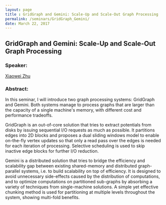 ```yaml
---
layout: page
title : GridGraph and Gemini: Scale-Up and Scale-Out Graph Processing
permalink: /seminars/GridGraph_Gemini/
date: March 22, 2017
---
```


## GridGraph and Gemini: Scale-Up and Scale-Out Graph Processing

### Speaker:

[Xiaowei Zhu]()

### Abstract:

In this seminar, I will introduce two graph processing systems: GridGraph and Gemini. Both systems manage to process graphs that are larger than the capacity of a single machine's memory, with different cost and performance tradeoffs.

GridGraph is an out-of-core solution that tries to extract potentials from disks by issuing sequential I/O requests as much as possible. It partitions edges into 2D blocks and proposes a dual sliding windows model to enable on-the-fly vertex updates so that only a read pass over the edges is needed for each iteration of processing. Selective scheduling is used to skip inactive edge blocks for further I/O reduction.

Gemini is a distributed solution that tries to bridge the efficiency and scalability gap between existing shared-memory and distributed graph-parallel systems, i.e. to build scalability on top of efficiency. It is designed to avoid unnecessary side-effects caused by the distribution of computations, and to optimize computations on partitioned sub-graphs by absorbing a variety of techniques from single-machine solutions. A simple yet effective chunking method is used for partitioning at multiple levels throughout the system, showing multi-fold benefits.